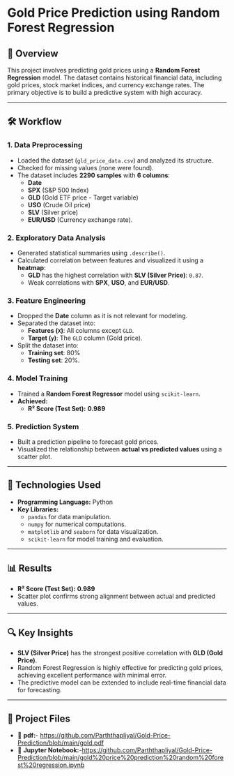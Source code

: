 # **Gold Price Prediction using Random Forest Regression**

## 📄 **Overview**
This project involves predicting gold prices using a **Random Forest Regression** model. The dataset contains historical financial data, including gold prices, stock market indices, and currency exchange rates. The primary objective is to build a predictive system with high accuracy.

---

## 🛠️ **Workflow**

### 1. **Data Preprocessing**
- Loaded the dataset (`gld_price_data.csv`) and analyzed its structure.
- Checked for missing values (none were found).
- The dataset includes **2290 samples** with **6 columns**:
  - **Date**
  - **SPX** (S&P 500 Index)
  - **GLD** (Gold ETF price - Target variable)
  - **USO** (Crude Oil price)
  - **SLV** (Silver price)
  - **EUR/USD** (Currency exchange rate).

### 2. **Exploratory Data Analysis**
- Generated statistical summaries using `.describe()`.
- Calculated correlation between features and visualized it using a **heatmap**:
  - **GLD** has the highest correlation with **SLV (Silver Price)**: `0.87`.
  - Weak correlations with **SPX**, **USO**, and **EUR/USD**.

### 3. **Feature Engineering**
- Dropped the **Date** column as it is not relevant for modeling.
- Separated the dataset into:
  - **Features (`X`)**: All columns except `GLD`.
  - **Target (`y`)**: The `GLD` column (Gold price).
- Split the dataset into:
  - **Training set**: 80%
  - **Testing set**: 20%.

### 4. **Model Training**
- Trained a **Random Forest Regressor** model using `scikit-learn`.
- **Achieved:**
  - **R² Score (Test Set):** **0.989**

### 5. **Prediction System**
- Built a prediction pipeline to forecast gold prices.
- Visualized the relationship between **actual vs predicted values** using a scatter plot.

---

## 🧰 **Technologies Used**
- **Programming Language:** Python
- **Key Libraries:**
  - `pandas` for data manipulation.
  - `numpy` for numerical computations.
  - `matplotlib` and `seaborn` for data visualization.
  - `scikit-learn` for model training and evaluation.

---

## 📊 **Results**
- **R² Score (Test Set):** **0.989**
- Scatter plot confirms strong alignment between actual and predicted values.

---

## 🔍 **Key Insights**
- **SLV (Silver Price)** has the strongest positive correlation with **GLD (Gold Price)**.
- Random Forest Regression is highly effective for predicting gold prices, achieving excellent performance with minimal error.
- The predictive model can be extended to include real-time financial data for forecasting.

---

## 📁 **Project Files**
- 📂 **pdf:**- https://github.com/Parththapliyal/Gold-Price-Prediction/blob/main/gold.pdf
- 📂 **Jupyter Notebook:**-https://github.com/Parththapliyal/Gold-Price-Prediction/blob/main/gold%20price%20prediction%20random%20forest%20regression.ipynb 

